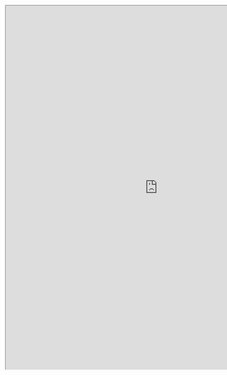 <center><iframe src="https://drive.google.com/file/d/1sB-5c1izgYJrmJalxx1zLycEnaIabxXr/preview" width="1000" height="1200"></iframe></center>
